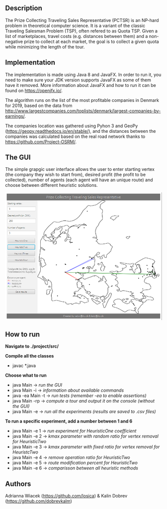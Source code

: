 ## Description
The Prize Collecting Traveling Sales Representative (PCTSR) is an NP-hard problem in theoretical computer science. It is a variant of the classic Traveling Salesman Problem (TSP), often refered to as Quota TSP. Given a list of marketplaces, travel costs (e.g. distances between them) and a non-negative prize to collect at each market, the goal is to collect a given quota while minimizing the length of the tour.

## Implementation
The implementation is made using Java 8 and JavaFX. In order to run it, you need to make sure your JDK version supports JavaFX as some of them have it removed. More information about JavaFX and how to run it can be found on https://openjfx.io/.

The algorithm runs on the list of the most profitable companies in Denmark for 2019, based on the data from http://www.largestcompanies.com/toplists/denmark/largest-companies-by-earnings/.

The companies location was gathered using Pyhon 3 and GeoPy (https://geopy.readthedocs.io/en/stable/), and the distances between the companies was calculated based on the real road network thanks to https://github.com/Project-OSRM/.

## The GUI
The simple grapgic user interface allows the user to enter starting vertex (the company they wish to start from), desired profit (the profit to be collected), number of agents (each agent will have an unique route) and choose between different heuristic solutions.

![GUI](./GUI_RAN.png)

## How to run
**Navigate to ./project/src/**

**Compile all the classes**
 - javac *.java

**Choose what to run**
 - java Main -> *run the GUI*
 - java Main -i -> *information about available commands*
 - java -ea Main -t -> *run tests (remember -ea to enable assertions)*
 - java Main -rp -> *compute a tour and output it on the console (without the GUI)*
 - java Main -e -> *run all the experiments (results are saved to .csv files)*

**To run a specific experiment, add a number between 1 and 6**
 - java Main -e 1 -> *run experiment for HeuristicOne coefficient*
 - java Main -e 2 -> *kmax parameter with random ratio for vertex removal for HeuristicTwo*
 - java Main -e 3 -> *kmax parameter with fixed ratio for vertex removal for HeuristcTwo*
 - java Main -e 4 -> *remove operation ratio for HeuristicTwo*
 - java Main -e 5 -> *route modification percent for HeuristicTwo*
 - java Main -e 6 -> *comparisson between all heuristic methods*

## Authors
Adrianna Wiacek (https://github.com/losica) & Kalin Dobrev (https://github.com/dobrevkalm)

